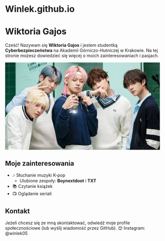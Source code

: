 # Winlek.github.io

# Wiktoria Gajos

Cześć! Nazywam się **Wiktoria Gajos** i jestem studentką **Cyberbezpieczeństwa** na Akademii Górniczo-Hutniczej w Krakowie. Na tej stronie możesz dowiedzieć się więcej o moich zainteresowaniach i pasjach.

![TXT](TXT.jpg)

## Moje zainteresowania

- 🎶 Słuchanie muzyki K-pop
  - Ulubione zespoły: **Boynextdoot** i **TXT**
- 📚 Czytanie książek
- 📺 Oglądanie seriali

## Kontakt

Jeżeli chcesz się ze mną skontaktować, odwiedź moje profile społecznościowe (lub wyślij wiadomość przez GitHub). 😊
Instagram: @winlek05

